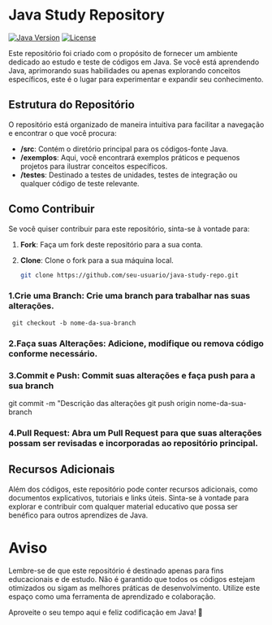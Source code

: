 # Java Study Repository

[![Java Version](https://img.shields.io/badge/Java-11%2B-blue.svg)](https://www.oracle.com/java/technologies/javase-downloads.html)
[![License](https://img.shields.io/badge/License-MIT-green.svg)](https://opensource.org/licenses/MIT)

Este repositório foi criado com o propósito de fornecer um ambiente dedicado ao estudo e teste de códigos em Java. Se você está aprendendo Java, aprimorando suas habilidades ou apenas explorando conceitos específicos, este é o lugar para experimentar e expandir seu conhecimento.

## Estrutura do Repositório

O repositório está organizado de maneira intuitiva para facilitar a navegação e encontrar o que você procura:

- **/src**: Contém o diretório principal para os códigos-fonte Java.
- **/exemplos**: Aqui, você encontrará exemplos práticos e pequenos projetos para ilustrar conceitos específicos.
- **/testes**: Destinado a testes de unidades, testes de integração ou qualquer código de teste relevante.

## Como Contribuir

Se você quiser contribuir para este repositório, sinta-se à vontade para:

1. **Fork**: Faça um fork deste repositório para a sua conta.
2. **Clone**: Clone o fork para a sua máquina local.

   ```bash
   git clone https://github.com/seu-usuario/java-study-repo.git

  ### 1.Crie uma Branch: Crie uma branch para trabalhar nas suas alterações.
  
     git checkout -b nome-da-sua-branch

### 2.Faça suas Alterações: Adicione, modifique ou remova código conforme necessário.
### 3.Commit e Push: Commit suas alterações e faça push para a sua branch

   git commit -m "Descrição das alterações
   git push origin nome-da-sua-branch

### 4.Pull Request: Abra um Pull Request para que suas alterações possam ser revisadas e incorporadas ao repositório principal.

## Recursos Adicionais
Além dos códigos, este repositório pode conter recursos adicionais, como documentos explicativos, tutoriais e links úteis. Sinta-se à vontade para explorar e contribuir com qualquer material educativo que possa ser benéfico para outros aprendizes de Java.

# Aviso
Lembre-se de que este repositório é destinado apenas para fins educacionais e de estudo. Não é garantido que todos os códigos estejam otimizados ou sigam as melhores práticas de desenvolvimento. Utilize este espaço como uma ferramenta de aprendizado e colaboração.

Aproveite o seu tempo aqui e feliz codificação em Java! 🚀
